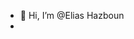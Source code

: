 - 👋 Hi, I’m @Elias Hazboun
-
<!---
TRPV1-Receptor/TRPV1-Receptor is a ✨ special ✨ repository because its `README.md` (this file) appears on your GitHub profile.
You can click the Preview link to take a look at your changes.
--->
